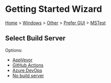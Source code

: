 # Getting Started Wizard

[Home](/docs/wiz/readme.md) > [Windows](Windows.md) > [Other](Windows_Other.md) > [Prefer GUI](Windows_Other_Gui.md) > [MSTest](Windows_Other_Gui_MSTest.md)

## Select Build Server

Options:
 * [AppVeyor](Windows_Other_Gui_MSTest_AppVeyor.md)
 * [GitHub Actions](Windows_Other_Gui_MSTest_GitHubActions.md)
 * [Azure DevOps](Windows_Other_Gui_MSTest_AzureDevOps.md)
 * [No build server](Windows_Other_Gui_MSTest_None.md)
